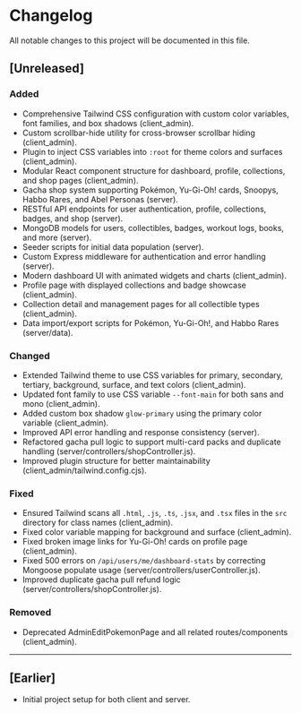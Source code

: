 # Changelog

All notable changes to this project will be documented in this file.

## [Unreleased]

### Added

- Comprehensive Tailwind CSS configuration with custom color variables, font families, and box shadows (client_admin).
- Custom scrollbar-hide utility for cross-browser scrollbar hiding (client_admin).
- Plugin to inject CSS variables into `:root` for theme colors and surfaces (client_admin).
- Modular React component structure for dashboard, profile, collections, and shop pages (client_admin).
- Gacha shop system supporting Pokémon, Yu-Gi-Oh! cards, Snoopys, Habbo Rares, and Abel Personas (server).
- RESTful API endpoints for user authentication, profile, collections, badges, and shop (server).
- MongoDB models for users, collectibles, badges, workout logs, books, and more (server).
- Seeder scripts for initial data population (server).
- Custom Express middleware for authentication and error handling (server).
- Modern dashboard UI with animated widgets and charts (client_admin).
- Profile page with displayed collections and badge showcase (client_admin).
- Collection detail and management pages for all collectible types (client_admin).
- Data import/export scripts for Pokémon, Yu-Gi-Oh!, and Habbo Rares (server/data).

### Changed

- Extended Tailwind theme to use CSS variables for primary, secondary, tertiary, background, surface, and text colors (client_admin).
- Updated font family to use CSS variable `--font-main` for both sans and mono (client_admin).
- Added custom box shadow `glow-primary` using the primary color variable (client_admin).
- Improved API error handling and response consistency (server).
- Refactored gacha pull logic to support multi-card packs and duplicate handling (server/controllers/shopController.js).
- Improved plugin structure for better maintainability (client_admin/tailwind.config.cjs).

### Fixed

- Ensured Tailwind scans all `.html`, `.js`, `.ts`, `.jsx`, and `.tsx` files in the `src` directory for class names (client_admin).
- Fixed color variable mapping for background and surface (client_admin).
- Fixed broken image links for Yu-Gi-Oh! cards on profile page (client_admin).
- Fixed 500 errors on `/api/users/me/dashboard-stats` by correcting Mongoose populate usage (server/controllers/userController.js).
- Improved duplicate gacha pull refund logic (server/controllers/shopController.js).

### Removed

- Deprecated AdminEditPokemonPage and all related routes/components (client_admin).

---

## [Earlier]

- Initial project setup for both client and server.
